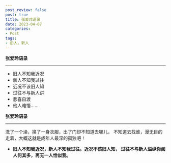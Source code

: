 ```yaml
---
post_review: false
post: true
title: 张爱玲语录
date: 2023-04-07
categories:
- Post
tags:
- 旧人，新人
---
```


 **张爱玲语录**

***
  - 旧人不知我近况
  - 新人不知我过往
  - 近况不该旧人知
  - 过往不与新人讲
  - 悲喜自渡
  - 他人难悟...... 


**张爱玲语录**

***

洗了一个澡，换了一身衣服，出了门却不知道去哪儿，
不知道去找谁，漫无目的走着，大概这就是成年人最深的孤独吧！
* **旧人不知我近况，新人不知我过往。近况不该旧人知，
过往不与新人谥纵你阅人何其多，再无一人恰似我。**





